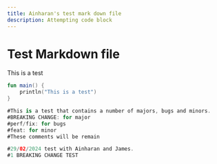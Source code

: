 ```yaml
---
title: Ainharan's test mark down file
description: Attempting code block
---
```

# Test Markdown file

This is a test

```kotlin
fun main() {
    println("This is a test")
}

#This is a test that contains a number of majors, bugs and minors. 
#BREAKING CHANGE: for major
#perf/fix: for bugs
#feat: for minor
#These comments will be remain

#29/02/2024 test with Ainharan and James. 
#1 BREAKING CHANGE TEST
```
